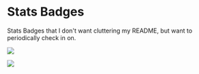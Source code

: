 # Stats Badges

Stats Badges that I don't want cluttering my README, but want to periodically check in on.

![](https://github-readme-stats.vercel.app/api?username=norwd&show_icons=true&theme=dark&count_private=true&include_all_commits=true)

![](https://streak-stats.demolab.com?user=norwd&theme=dark)
